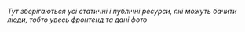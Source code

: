 *Тут зберігаються усі статичні і публічні ресурси, які можуть бачити люди, тобто увесь фронтенд та дані фото*

